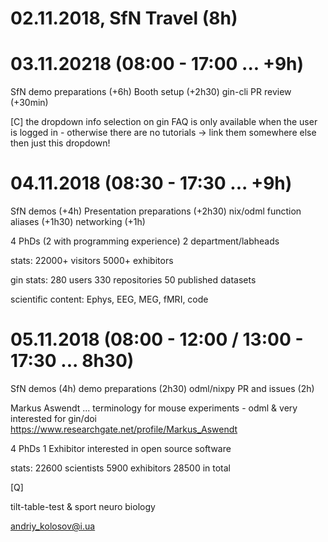 # 02.11.2018, SfN Travel (8h)

# 03.11.20218 (08:00 - 17:00 ... +9h)

SfN demo preparations (+6h)
Booth setup (+2h30)
gin-cli PR review (+30min)

[C] the dropdown info selection on gin FAQ is only available when the user is logged in - 
otherwise there are no tutorials -> link them somewhere else then just this dropdown!

# 04.11.2018 (08:30 - 17:30 ... +9h)

SfN demos (+4h)
Presentation preparations (+2h30)
nix/odml function aliases (+1h30)
networking (+1h)

4 PhDs (2 with programming experience)
2 department/labheads


stats:
22000+ visitors
5000+ exhibitors


gin stats:
280 users
330 repositories
50 published datasets

scientific content:
Ephys, EEG, MEG, fMRI, code


# 05.11.2018 (08:00 - 12:00 / 13:00 - 17:30 ... 8h30)

SfN demos (4h)
demo preparations (2h30)
odml/nixpy PR and issues (2h)

Markus Aswendt ... terminology for mouse experiments - odml & very interested for gin/doi
https://www.researchgate.net/profile/Markus_Aswendt


4 PhDs
1 Exhibitor interested in open source software

stats:
22600 scientists
5900 exhibitors
28500 in total

[Q]

tilt-table-test & sport neuro biology

andriy_kolosov@i.ua

